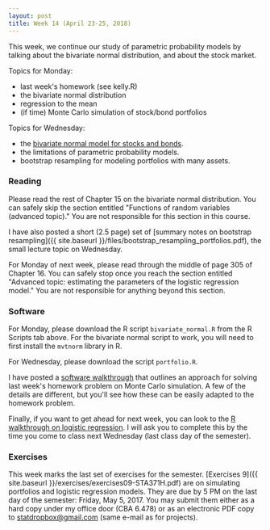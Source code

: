 ```yaml
---
layout: post
title: Week 14 (April 23-25, 2018)
---
```


This week, we continue our study of parametric probability models by talking about the bivariate normal distribution, and about the stock market.  

Topics for Monday:   
- last week's homework (see kelly.R)  
- the bivariate normal distribution  
- regression to the mean  
- (if time) Monte Carlo simulation of stock/bond portfolios  

Topics for Wednesday:  
- the [bivariate normal model for stocks and bonds](https://github.com/jgscott/learnR/blob/master/cases/bvnorm/bvnorm.md).   
- the limitations of parametric probability models.   
- bootstrap resampling for modeling portfolios with many assets.  


### Reading

Please read the rest of Chapter 15 on the bivariate normal distribution.  You can safely skip the section entitled "Functions of random variables (advanced topic)."  You are not responsible for this section in this course.

I have also posted a short (2.5 page) set of [summary notes on bootstrap resampling]({{ site.baseurl }}/files/bootstrap_resampling_portfolios.pdf), the small lecture topic on Wednesday.   

For Monday of next week, please read through the middle of page 305 of Chapter 16.  You can safely stop once you reach the section entitled "Advanced topic: estimating the parameters of the logistic regression model."  You are not responsible for anything beyond this section.


### Software 

For Monday, please download the R script `bivariate_normal.R` from the R Scripts tab above.  For the bivariate normal script to work, you will need to first install the `mvtnorm` library in R.  

For Wednesday, please download the script `portfolio.R`.

I have posted a [software walkthrough](https://github.com/jgscott/learnR/blob/master/montecarlo/montecarlo_intro.md) that outlines an approach for solving last week's homework problem on Monte Carlo simulation.  A few of the details are different, but you'll see how these can be easily adapted to the homework problem.  

Finally, if you want to get ahead for next week, you can look to the [R walkthrough on logistic regression](https://github.com/jgscott/learnR/blob/master/bballbets/bballbets.md).  I will ask you to complete this by the time you come to class next Wednesday (last class day of the semester).  


### Exercises

This week marks the last set of exercises for the semester.  [Exercises 9]({{ site.baseurl }}/exercises/exercises09-STA371H.pdf) are on simulating portfolios and logistic regression models.   They are due by 5 PM on the last day of the semester: Friday, May 5, 2017.  You may submit them either as a hard copy under my office door (CBA 6.478) or as an electronic PDF copy to statdropbox@gmail.com (same e-mail as for projects).  



